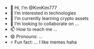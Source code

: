 - 👋 Hi, I’m @KimKim777
- 👀 I’m interested in technologies
- 🌱 I’m currently learning crypto assets
- 💞️ I’m looking to collaborate on ...
- 📫 How to reach me ...
- 😄 Pronouns: ...
- ⚡ Fun fact: ... I like memes haha 

<!---
KimKim777/KimKim777 is a ✨ special ✨ repository because its `README.md` (this file) appears on your GitHub profile.
You can click the Preview link to take a look at your changes.
--->
